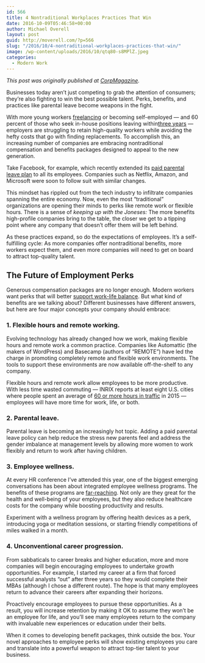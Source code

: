 ```yaml
---
id: 566
title: 4 Nontraditional Workplaces Practices That Win
date: 2016-10-09T05:46:58+00:00
author: Michael Overell
layout: post
guid: http://moverell.com/?p=566
slug: "/2016/10/4-nontraditional-workplaces-practices-that-win/"
image: /wp-content/uploads/2016/10/qtq80-s8MPlZ.jpeg
categories:
  - Modern Work
---
```

_This post was originally published at [CorpMagazine](http://www.corpmagazine.com/human-resources/4-nontraditional-workplace-benefits-that-win/)._

Businesses today aren’t just competing to grab the attention of consumers; they’re also fighting to win the best possible talent. Perks, benefits, and practices like parental leave become weapons in the fight.

With more young workers <a href="http://www.forbes.com/forbes/welcome/?/sites/meghancasserly/2013/08/22/where-the-money-at-fastest-growing-sectors-for-freelance/&toURL=http://www.forbes.com/sites/meghancasserly/2013/08/22/where-the-money-at-fastest-growing-sectors-for-freelance/&" target="_blank">freelancing</a> or becoming self-employed — and 60 percent of those who seek in-house positions leaving within<a href="http://millennialbranding.com/2013/cost-millennial-retention-study/" target="_blank">three years</a> — employers are struggling to retain high-quality workers while avoiding the hefty costs that go with finding replacements. To accomplish this, an increasing number of companies are embracing nontraditional compensation and benefits packages designed to appeal to the new generation.

Take Facebook, for example, which recently extended its <a href="http://time.com/money/4129990/facebook-paid-parental-leave/" target="_blank">paid parental leave plan</a> to all its employees. Companies such as Netflix, Amazon, and Microsoft were soon to follow suit with similar changes.

This mindset has rippled out from the tech industry to infiltrate companies spanning the entire economy. Now, even the most “traditional” organizations are opening their minds to perks like remote work or flexible hours. There is a sense of _keeping up with the Joneses:_ The more benefits high-profile companies bring to the table, the closer we get to a tipping point where any company that doesn’t offer them will be left behind.

As these practices expand, so do the expectations of employees. It’s a self-fulfilling cycle: As more companies offer nontraditional benefits, more workers expect them, and even more companies will need to get on board to attract top-quality talent.

## **The Future of Employment Perks**

Generous compensation packages are no longer enough. Modern workers want perks that will better <a href="http://recruitloop.com/blog/5-secrets-hiring-right-people/" target="_blank">support work-life balance</a>. But what kind of benefits are we talking about? Different businesses have different answers, but here are four major concepts your company should embrace:

### **1. Flexible hours and remote working.**

Evolving technology has already changed how we work, making flexible hours and remote work a common practice. Companies like Automattic (the makers of WordPress) and Basecamp (authors of “REMOTE”) have led the charge in promoting completely remote and flexible work environments. The tools to support these environments are now available off-the-shelf to any company.

Flexible hours and remote work allow employees to be more productive. With less time wasted commuting — INRIX reports at least eight U.S. cities where people spent an average of <a href="http://inrix.com/scorecard/" target="_blank">60 or more hours in traffic</a> in 2015 — employees will have more time for work, life, or both.

### **2. Parental leave.**

Parental leave is becoming an increasingly hot topic. Adding a paid parental leave policy can help reduce the stress new parents feel and address the gender imbalance at management levels by allowing more women to work flexibly and return to work after having children.

### **3. Employee wellness.**

At every HR conference I’ve attended this year, one of the biggest emerging conversations has been about integrated employee wellness programs. The benefits of these programs are <a href="http://www.quantumworkplace.com/hubfs/Website/Resources/PDFs/Workplace-Well-Being.pdf" target="_blank">far-reaching</a>. Not only are they great for the health and well-being of your employees, but they also reduce healthcare costs for the company while boosting productivity and results.

Experiment with a wellness program by offering health devices as a perk, introducing yoga or meditation sessions, or starting friendly competitions of miles walked in a month.

### **4. Unconventional career progression.**

From sabbaticals to career breaks and higher education, more and more companies will begin encouraging employees to undertake growth opportunities. For example, I started my career at a firm that forced successful analysts “out” after three years so they would complete their MBAs (although I chose a different route). The hope is that many employees return to advance their careers after expanding their horizons.

Proactively encourage employees to pursue these opportunities. As a result, you will increase retention by making it OK to assume they won’t be an employee for life, and you’ll see many employees return to the company with invaluable new experiences or education under their belts.

When it comes to developing benefit packages, think outside the box. Your novel approaches to employee perks will show existing employees you care and translate into a powerful weapon to attract top-tier talent to your business.
